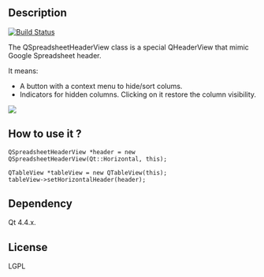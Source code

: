 ## Description

[![Build Status](https://secure.travis-ci.org/mojocorp/QSpreadsheetHeaderView.png)](http://travis-ci.org/mojocorp/QSpreadsheetHeaderView)

The QSpreadsheetHeaderView class is a special QHeaderView that mimic Google Spreadsheet header.

It means:
* A button with a context menu to hide/sort colums.
* Indicators for hidden columns. Clicking on it restore the column visibility.

<img src="https://raw.github.com/mojocorp/QSpreadsheetHeaderView/master/screen-capture.png" >

## How to use it ?

    QSpreadsheetHeaderView *header = new QSpreadsheetHeaderView(Qt::Horizontal, this);
    
    QTableView *tableView = new QTableView(this);
    tableView->setHorizontalHeader(header);

## Dependency
Qt 4.4.x.

## License

LGPL
